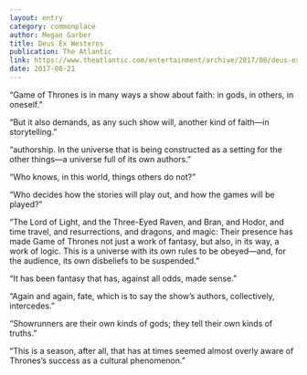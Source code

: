 ```yaml
---
layout: entry
category: commonplace
author: Megan Garber
title: Deus Ex Westeros
publication: The Atlantic
link: https://www.theatlantic.com/entertainment/archive/2017/08/deus-ex-westeros/537480/
date: 2017-08-21
---
```


“Game of Thrones is in many ways a show about faith: in gods, in others, in oneself.”

“But it also demands, as any such show will, another kind of faith—in storytelling.”

“authorship. In the universe that is being constructed as a setting for the other things—a universe full of its own authors.”

“Who knows, in this world, things others do not?”

“Who decides how the stories will play out, and how the games will be played?”

“The Lord of Light, and the Three-Eyed Raven, and Bran, and Hodor, and time travel, and resurrections, and dragons, and magic: Their presence has made Game of Thrones not just a work of fantasy, but also, in its way, a work of logic. This is a universe with its own rules to be obeyed—and, for the audience, its own disbeliefs to be suspended.”

“It has been fantasy that has, against all odds, made sense.”

“Again and again, fate, which is to say the show’s authors, collectively, intercedes.”

“Showrunners are their own kinds of gods; they tell their own kinds of truths.”

“This is a season, after all, that has at times seemed almost overly aware of Thrones’s success as a cultural phenomenon.”

